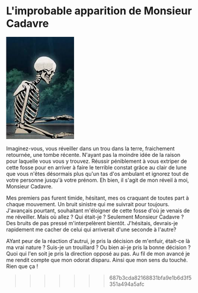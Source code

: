 # L'improbable apparition de Monsieur Cadavre

![Réveil de Monsieur Cadavre](ressources/skeleton1.jpg)

Imaginez-vous, vous réveiller dans un trou dans la terre, fraichement retournée, une tombe récente.
N'ayant pas la moindre idée de la raison pour laquelle vous vous y trouvez.
Réussir péniblement à vous extriper de cette fosse pour en arriver à faire le terrible constat grâce au clair de lune que vous n'êtes désormais plus qu'un tas d'os ambulant et ignorez tout de votre personne jusqu'à votre prénom.
Eh bien, il s'agit de mon réveil à moi, Monsieur Cadavre.

Mes premiers pas furent timide, hésitant, mes os craquant de toutes part à chaque mouvement. Un bruit sinistre qui me suivrait pour toujours. J'avançais pourtant, souhaitant m'éloigner de cette fosse d'où je venais de me réveiller. Mais où allez ? Qui était-je ? Seulement Monsieur Cadavre ? Des bruits de pas pressé m'interpelèrent bientôt. J'hésitais, devrais-je rapidement me cacher de celui qui arriverait d'une seconde à l'autre?

AYant peur de la réaction d'autrui, je pris la décision de m'enfuir, était-ce là ma vrai nature ? Suis-je un trouillard ? Ou bien ai-je pris la bonne décision ? Quoi qui l'en soit je pris la direction opposé au pas. Au fil de mon avancé je me rendit compte que mon odorat disparu. Ainsi que mon sens du touché. Rien que ça !
>>>>>>> 687b3cda82168831bfa9e1b6d3f5351a494a5afc
